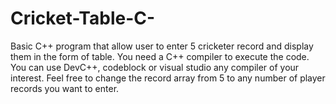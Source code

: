 # Cricket-Table-C-
Basic C++ program that allow user to enter 5 cricketer record and display them in the form of table.
You need a C++ compiler to execute the code. You can use DevC++, codeblock or visual studio any compiler of your interest.
Feel free to change the record array from 5 to any number of player records you want to enter.
